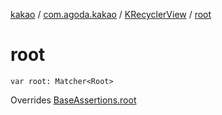 [kakao](../../index.md) / [com.agoda.kakao](../index.md) / [KRecyclerView](index.md) / [root](./root.md)

# root

`var root: Matcher<Root>`

Overrides [BaseAssertions.root](../-base-assertions/root.md)

